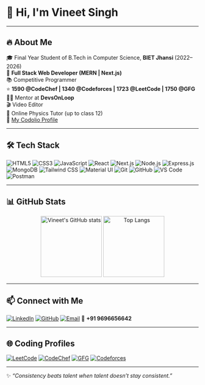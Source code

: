 # 👋 Hi, I'm Vineet Singh  

---

## 🔥 About Me  
🎓 Final Year Student of B.Tech in Computer Science, **BIET Jhansi** (2022–2026)  
🚀 **Full Stack Web Developer (MERN | Next.js)**  
📚 Competitive Programmer  
⭐ **1590 @CodeChef | 1340 @Codeforces | 1723 @LeetCode | 1750 @GFG**  
🧑‍🏫 Mentor at **DevsOnLoop**  
🎬 Video Editor  
📖 Online Physics Tutor (up to class 12)  
📌 [My Codolio Profile](https://codolio.com/profile/usern27)  

---

## 🛠️ Tech Stack  

![HTML5](https://img.shields.io/badge/HTML5-E34F26?style=for-the-badge&logo=html5&logoColor=white) 
![CSS3](https://img.shields.io/badge/CSS3-1572B6?style=for-the-badge&logo=css3&logoColor=white) 
![JavaScript](https://img.shields.io/badge/JavaScript-F7DF1E?style=for-the-badge&logo=javascript&logoColor=black) 
![React](https://img.shields.io/badge/React-20232A?style=for-the-badge&logo=react&logoColor=61DAFB) 
![Next.js](https://img.shields.io/badge/Next.js-000000?style=for-the-badge&logo=nextdotjs&logoColor=white) 
![Node.js](https://img.shields.io/badge/Node.js-339933?style=for-the-badge&logo=nodedotjs&logoColor=white) 
![Express.js](https://img.shields.io/badge/Express.js-000000?style=for-the-badge&logo=express&logoColor=white) 
![MongoDB](https://img.shields.io/badge/MongoDB-47A248?style=for-the-badge&logo=mongodb&logoColor=white) 
![Tailwind CSS](https://img.shields.io/badge/Tailwind_CSS-38B2AC?style=for-the-badge&logo=tailwind-css&logoColor=white) 
![Material UI](https://img.shields.io/badge/MUI-007FFF?style=for-the-badge&logo=mui&logoColor=white) 
![Git](https://img.shields.io/badge/Git-F05032?style=for-the-badge&logo=git&logoColor=white) 
![GitHub](https://img.shields.io/badge/GitHub-181717?style=for-the-badge&logo=github&logoColor=white) 
![VS Code](https://img.shields.io/badge/VS_Code-0078D4?style=for-the-badge&logo=visual-studio-code&logoColor=white) 
![Postman](https://img.shields.io/badge/Postman-FF6C37?style=for-the-badge&logo=postman&logoColor=white)  

---

## 📊 GitHub Stats  

<p align="center">
  <img src="https://github-readme-stats.vercel.app/api?username=vineet210803&show_icons=true&theme=tokyonight" alt="Vineet's GitHub stats" height="160"/>
  <img src="https://github-readme-stats.vercel.app/api/top-langs/?username=vineet210803&layout=compact&theme=tokyonight" alt="Top Langs" height="160"/>
</p>

---

## 📫 Connect with Me  

[![LinkedIn](https://img.shields.io/badge/LinkedIn-0077B5?style=for-the-badge&logo=linkedin&logoColor=white)](https://www.linkedin.com/in/vineet-singh021)
[![GitHub](https://img.shields.io/badge/GitHub-181717?style=for-the-badge&logo=github&logoColor=white)](https://github.com/vineet210803)
[![Email](https://img.shields.io/badge/Email-D14836?style=for-the-badge&logo=gmail&logoColor=white)](mailto:vineet210803@gmail.com)
📱 **+91 9696656642**  

---

## 🌐 Coding Profiles  

[![LeetCode](https://img.shields.io/badge/LeetCode-FFA116?style=for-the-badge&logo=leetcode&logoColor=black)](https://leetcode.com/u/vineet_79/)
[![CodeChef](https://img.shields.io/badge/CodeChef-5B4638?style=for-the-badge&logo=codechef&logoColor=white)](https://www.codechef.com/users/vineet_2000)
[![GFG](https://img.shields.io/badge/GeeksforGeeks-2F8D46?style=for-the-badge&logo=geeksforgeeks&logoColor=white)](https://www.geeksforgeeks.org/user/vineet2m781/)
[![Codeforces](https://img.shields.io/badge/Codeforces-1F8ACB?style=for-the-badge&logo=codeforces&logoColor=white)](https://codeforces.com/profile/vineet_79)  

---

✨ *“Consistency beats talent when talent doesn’t stay consistent.”*  
